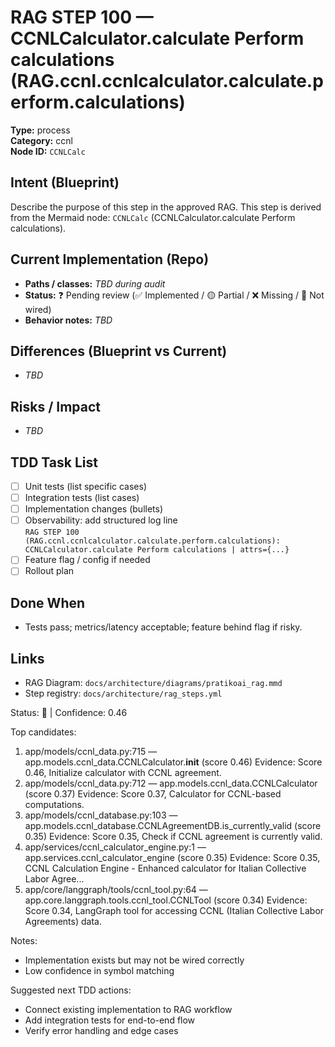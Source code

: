 # RAG STEP 100 — CCNLCalculator.calculate Perform calculations (RAG.ccnl.ccnlcalculator.calculate.perform.calculations)

**Type:** process  
**Category:** ccnl  
**Node ID:** `CCNLCalc`

## Intent (Blueprint)
Describe the purpose of this step in the approved RAG. This step is derived from the Mermaid node: `CCNLCalc` (CCNLCalculator.calculate Perform calculations).

## Current Implementation (Repo)
- **Paths / classes:** _TBD during audit_
- **Status:** ❓ Pending review (✅ Implemented / 🟡 Partial / ❌ Missing / 🔌 Not wired)
- **Behavior notes:** _TBD_

## Differences (Blueprint vs Current)
- _TBD_

## Risks / Impact
- _TBD_

## TDD Task List
- [ ] Unit tests (list specific cases)
- [ ] Integration tests (list cases)
- [ ] Implementation changes (bullets)
- [ ] Observability: add structured log line  
  `RAG STEP 100 (RAG.ccnl.ccnlcalculator.calculate.perform.calculations): CCNLCalculator.calculate Perform calculations | attrs={...}`
- [ ] Feature flag / config if needed
- [ ] Rollout plan

## Done When
- Tests pass; metrics/latency acceptable; feature behind flag if risky.

## Links
- RAG Diagram: `docs/architecture/diagrams/pratikoai_rag.mmd`
- Step registry: `docs/architecture/rag_steps.yml`


<!-- AUTO-AUDIT:BEGIN -->
Status: 🔌  |  Confidence: 0.46

Top candidates:
1) app/models/ccnl_data.py:715 — app.models.ccnl_data.CCNLCalculator.__init__ (score 0.46)
   Evidence: Score 0.46, Initialize calculator with CCNL agreement.
2) app/models/ccnl_data.py:712 — app.models.ccnl_data.CCNLCalculator (score 0.37)
   Evidence: Score 0.37, Calculator for CCNL-based computations.
3) app/models/ccnl_database.py:103 — app.models.ccnl_database.CCNLAgreementDB.is_currently_valid (score 0.35)
   Evidence: Score 0.35, Check if CCNL agreement is currently valid.
4) app/services/ccnl_calculator_engine.py:1 — app.services.ccnl_calculator_engine (score 0.35)
   Evidence: Score 0.35, CCNL Calculation Engine - Enhanced calculator for Italian Collective Labor Agree...
5) app/core/langgraph/tools/ccnl_tool.py:64 — app.core.langgraph.tools.ccnl_tool.CCNLTool (score 0.34)
   Evidence: Score 0.34, LangGraph tool for accessing CCNL (Italian Collective Labor Agreements) data.

Notes:
- Implementation exists but may not be wired correctly
- Low confidence in symbol matching

Suggested next TDD actions:
- Connect existing implementation to RAG workflow
- Add integration tests for end-to-end flow
- Verify error handling and edge cases
<!-- AUTO-AUDIT:END -->